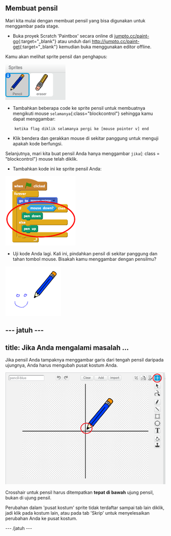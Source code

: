 ## Membuat pensil

Mari kita mulai dengan membuat pensil yang bisa digunakan untuk menggambar pada stage.

+ Buka proyek Scratch 'Paintbox' secara online di [jumpto.cc/paint-go](http://jumpto.cc/paint-go){:target="_blank"} atau unduh dari <http://jumpto.cc/paint-get>{:target="_blank"} kemudian buka menggunakan editor offline.

Kamu akan melihat sprite pensil dan penghapus:

![tangkapan layar](images/paint-starter.png)

+ Tambahkan beberapa code ke sprite pensil untuk membuatnya mengikuti mouse `selamanya`{:class="blockcontrol"} sehingga kamu dapat menggambar:

```blocks
    ketika flag diklik selamanya pergi ke [mouse pointer v] end
```

+ Klik bendera dan gerakkan mouse di sekitar panggung untuk menguji apakah kode berfungsi.

Selanjutnya, mari kita buat pensil Anda hanya menggambar `jika`{: class = "blockcontrol"} mouse telah diklik.

+ Tambahkan kode ini ke sprite pensil Anda:

![tangkapan layar](images/paint-pencil-draw-code.png)

+ Uji kode Anda lagi. Kali ini, pindahkan pensil di sekitar panggung dan tahan tombol mouse. Bisakah kamu menggambar dengan pensilmu?

![tangkapan layar](images/paint-draw.png)

## \--- jatuh \---

## title: Jika Anda mengalami masalah ...

Jika pensil Anda tampaknya menggambar garis dari tengah pensil daripada ujungnya, Anda harus mengubah pusat kostum Anda.

![Pusat kostum](images/costume-center.png)

Crosshair untuk pensil harus ditempatkan **tepat di bawah** ujung pensil, bukan di ujung pensil.

Perubahan dalam 'pusat kostum' sprite tidak terdaftar sampai tab lain diklik, jadi klik pada kostum lain, atau pada tab 'Skrip' untuk menyelesaikan perubahan Anda ke pusat kostum.

\--- /jatuh \---